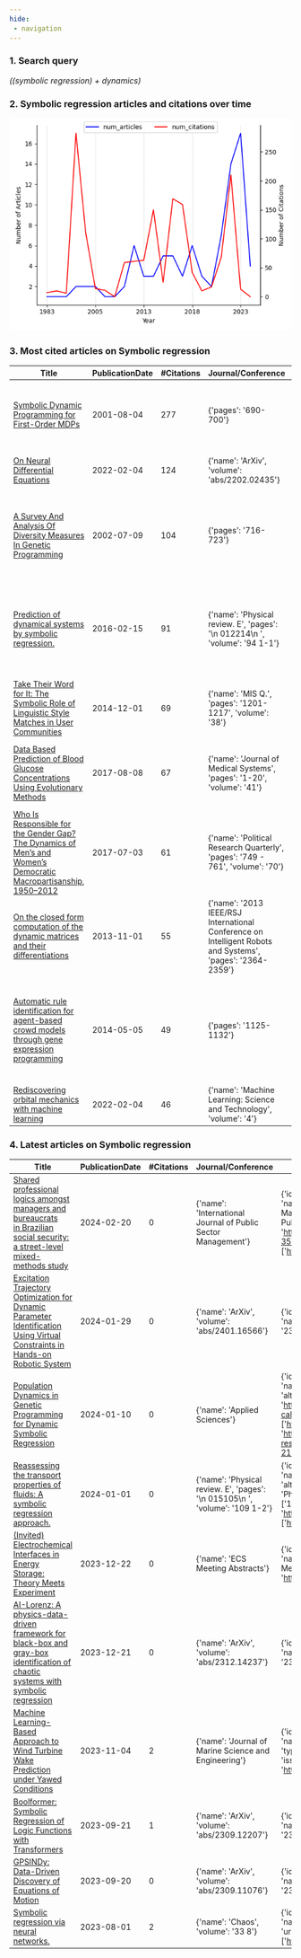 ```yaml
---
hide:
 - navigation
---
```








### 1. Search query


*((symbolic regression) + dynamics)*




### 2. Symbolic regression articles and citations over time


![Symbolic regression](assets/Symbolic_regression.png)




### 3. Most cited articles on Symbolic regression




| Title | PublicationDate | #Citations | Journal/Conference | publicationVenue |
| --- | --- | --- | --- | --- |
| [Symbolic Dynamic Programming for First-Order MDPs](https://www.semanticscholar.org/paper/9d59f87b881017e6ef0198636a77ad04b7ebea7a) | 2001-08-04 | 277 | {'pages': '690-700'} | {'id': '67f7f831-711a-43c8-8785-1e09005359b5', 'name': 'International Joint Conference on Artificial Intelligence', 'type': 'conference', 'alternate\_names': ['Int Jt Conf Artif Intell', 'IJCAI'], 'url': 'http://www.ijcai.org/'} |
| [On Neural Differential Equations](https://www.semanticscholar.org/paper/1f7ba0832203ab808fc8d6706836c591754b79da) | 2022-02-04 | 124 | {'name': 'ArXiv', 'volume': 'abs/2202.02435'} | {'id': '1901e811-ee72-4b20-8f7e-de08cd395a10', 'name': 'arXiv.org', 'alternate\_names': ['ArXiv'], 'issn': '2331-8422', 'url': 'https://arxiv.org'} |
| [A Survey And Analysis Of Diversity Measures In Genetic Programming](https://www.semanticscholar.org/paper/a164d4e754c8ef81b9e56a3aefcfbe92a06af9b2) | 2002-07-09 | 104 | {'pages': '716-723'} | {'id': 'd732841e-83f9-49ec-95ca-389e5568634b', 'name': 'Annual Conference on Genetic and Evolutionary Computation', 'type': 'conference', 'alternate\_names': ['GECCO', 'Annu Conf Genet Evol Comput', 'Genet Evol Comput Conf', 'Genetic and Evolutionary Computation Conference'], 'url': 'http://www.sigevo.org/'} |
| [Prediction of dynamical systems by symbolic regression.](https://www.semanticscholar.org/paper/99c7d71317f3532cdcf83f072d644c236610221d) | 2016-02-15 | 91 | {'name': 'Physical review. E', 'pages': '\n 012214\n ', 'volume': '94 1-1'} | {'id': '19842b7b-a4d1-4f9a-9714-87d878cf6e73', 'name': 'Physical Review E', 'type': 'journal', 'alternate\_names': ['Phys rev E', 'Physical review. E', 'Phys Rev E'], 'issn': '1539-3755', 'alternate\_issns': ['1550-2376', '2470-0045'], 'url': 'https://journals.aps.org/pre/', 'alternate\_urls': ['http://pre.aps.org/', 'http://journals.aps.org/pre/']} |
| [Take Their Word for It: The Symbolic Role of Linguistic Style Matches in User Communities](https://www.semanticscholar.org/paper/7f701c60d0b73af3ad2b70c6303e0cac18fc47a4) | 2014-12-01 | 69 | {'name': 'MIS Q.', 'pages': '1201-1217', 'volume': '38'} | None |
| [Data Based Prediction of Blood Glucose Concentrations Using Evolutionary Methods](https://www.semanticscholar.org/paper/8c44933472c5f6e871197be88ba9477ac577ebc6) | 2017-08-08 | 67 | {'name': 'Journal of Medical Systems', 'pages': '1-20', 'volume': '41'} | {'id': '79c59592-820f-4ed1-87df-db795b4326be', 'name': 'Journal of medical systems', 'type': 'journal', 'alternate\_names': ['J Med Syst', 'Journal of Medical Systems', 'J med syst'], 'issn': '0148-5598', 'url': 'https://link.springer.com/journal/10916'} |
| [Who Is Responsible for the Gender Gap? The Dynamics of Men’s and Women’s Democratic Macropartisanship, 1950–2012](https://www.semanticscholar.org/paper/ea19352c48d8e1f514ed04c87262c6e2f2069616) | 2017-07-03 | 61 | {'name': 'Political Research Quarterly', 'pages': '749 - 761', 'volume': '70'} | None |
| [On the closed form computation of the dynamic matrices and their differentiations](https://www.semanticscholar.org/paper/ef2824bb7e720bc6448d7e8e4496a49f9a5d2717) | 2013-11-01 | 55 | {'name': '2013 IEEE/RSJ International Conference on Intelligent Robots and Systems', 'pages': '2364-2359'} | None |
| [Automatic rule identification for agent-based crowd models through gene expression programming](https://www.semanticscholar.org/paper/6e4abe45f2981c8e0dc0cc2e2615f7b1bb1fcd68) | 2014-05-05 | 49 | {'pages': '1125-1132'} | {'id': '6c3a9833-5fac-49d3-b7e7-64910bd40b4e', 'name': 'Adaptive Agents and Multi-Agent Systems', 'type': 'conference', 'alternate\_names': ['Adapt Agent Multi-agent Syst', 'International Joint Conference on Autonomous Agents & Multiagent Systems', 'Adapt Agent Multi-agents Syst', 'AAMAS', 'Adaptive Agents and Multi-Agents Systems', 'Int Jt Conf Auton Agent Multiagent Syst'], 'url': 'http://www.ifaamas.org/'} |
| [Rediscovering orbital mechanics with machine learning](https://www.semanticscholar.org/paper/0d774d92c9c03648a213e5dc416065b0b72d894e) | 2022-02-04 | 46 | {'name': 'Machine Learning: Science and Technology', 'volume': '4'} | None |






### 4. Latest articles on Symbolic regression




| Title | PublicationDate | #Citations | Journal/Conference | publicationVenue |
| --- | --- | --- | --- | --- |
| [Shared professional logics amongst managers and bureaucrats in Brazilian social security: a street-level mixed-methods study](https://www.semanticscholar.org/paper/3c2bc03831c40da210da5f02806386981973ba48) | 2024-02-20 | 0 | {'name': 'International Journal of Public Sector Management'} | {'id': '39bcb8aa-e2fe-4135-bdce-6794f52e3e76', 'name': 'International Journal of Public Sector Management', 'type': 'journal', 'alternate\_names': ['Int J Public Sect Manag'], 'issn': '0951-3558', 'url': 'https://www.emerald.com/insight/publication/issn/0951-3558', 'alternate\_urls': ['http://www.emeraldinsight.com/0951-3558.htm']} |
| [Excitation Trajectory Optimization for Dynamic Parameter Identification Using Virtual Constraints in Hands-on Robotic System](https://www.semanticscholar.org/paper/f5c21a0dd557e33b683cab99268d37b04cc912bd) | 2024-01-29 | 0 | {'name': 'ArXiv', 'volume': 'abs/2401.16566'} | {'id': '1901e811-ee72-4b20-8f7e-de08cd395a10', 'name': 'arXiv.org', 'alternate\_names': ['ArXiv'], 'issn': '2331-8422', 'url': 'https://arxiv.org'} |
| [Population Dynamics in Genetic Programming for Dynamic Symbolic Regression](https://www.semanticscholar.org/paper/0fa5509ee2975b72c8a47ba5f0a60b84774cfd80) | 2024-01-10 | 0 | {'name': 'Applied Sciences'} | {'id': '136edf8d-0f88-4c2c-830f-461c6a9b842e', 'name': 'Applied Sciences', 'type': 'journal', 'alternate\_names': ['Appl Sci'], 'issn': '2076-3417', 'url': 'http://www.e-helvetica.nb.admin.ch/directAccess?callnumber=bel-217814', 'alternate\_urls': ['http://www.mathem.pub.ro/apps/', 'https://www.mdpi.com/journal/applsci', 'http://nbn-resolving.de/urn/resolver.pl?urn=urn:nbn:ch:bel-217814']} |
| [Reassessing the transport properties of fluids: A symbolic regression approach.](https://www.semanticscholar.org/paper/7864dd40fc44eb8517ef0e87b7f9e965772ece9d) | 2024-01-01 | 0 | {'name': 'Physical review. E', 'pages': '\n 015105\n ', 'volume': '109 1-2'} | {'id': '19842b7b-a4d1-4f9a-9714-87d878cf6e73', 'name': 'Physical Review E', 'type': 'journal', 'alternate\_names': ['Phys rev E', 'Physical review. E', 'Phys Rev E'], 'issn': '1539-3755', 'alternate\_issns': ['1550-2376', '2470-0045'], 'url': 'https://journals.aps.org/pre/', 'alternate\_urls': ['http://pre.aps.org/', 'http://journals.aps.org/pre/']} |
| [(Invited) Electrochemical Interfaces in Energy Storage: Theory Meets Experiment](https://www.semanticscholar.org/paper/d97335e9ed5301ea056f8957faa5f5b7ef105fac) | 2023-12-22 | 0 | {'name': 'ECS Meeting Abstracts'} | {'id': '4718308a-312e-40e7-a6f2-5110d1359b6a', 'name': 'ECS Meeting Abstracts', 'alternate\_names': ['EC Meet Abstr'], 'issn': '1091-8213', 'url': 'http://ma.ecsdl.org/'} |
| [AI-Lorenz: A physics-data-driven framework for black-box and gray-box identification of chaotic systems with symbolic regression](https://www.semanticscholar.org/paper/f5cccd316e70bd2366e67260e1f691761bd512d3) | 2023-12-21 | 0 | {'name': 'ArXiv', 'volume': 'abs/2312.14237'} | {'id': '1901e811-ee72-4b20-8f7e-de08cd395a10', 'name': 'arXiv.org', 'alternate\_names': ['ArXiv'], 'issn': '2331-8422', 'url': 'https://arxiv.org'} |
| [Machine Learning-Based Approach to Wind Turbine Wake Prediction under Yawed Conditions](https://www.semanticscholar.org/paper/ef9533aa3205d0fc999fa12e703d43899f09191b) | 2023-11-04 | 2 | {'name': 'Journal of Marine Science and Engineering'} | {'id': 'fff3549c-df24-4aef-accb-a33ae442a828', 'name': 'Journal of Marine Science and Engineering', 'type': 'journal', 'alternate\_names': ['J Mar Sci Eng'], 'issn': '2077-1312', 'url': 'https://www.mdpi.com/journal/jmse'} |
| [Boolformer: Symbolic Regression of Logic Functions with Transformers](https://www.semanticscholar.org/paper/ca6fb9d804aa339c0ba686545ddb78d4c5e45e02) | 2023-09-21 | 1 | {'name': 'ArXiv', 'volume': 'abs/2309.12207'} | {'id': '1901e811-ee72-4b20-8f7e-de08cd395a10', 'name': 'arXiv.org', 'alternate\_names': ['ArXiv'], 'issn': '2331-8422', 'url': 'https://arxiv.org'} |
| [GPSINDy: Data-Driven Discovery of Equations of Motion](https://www.semanticscholar.org/paper/7aa4950045a9a790857d169f999a479da147a3f3) | 2023-09-20 | 0 | {'name': 'ArXiv', 'volume': 'abs/2309.11076'} | {'id': '1901e811-ee72-4b20-8f7e-de08cd395a10', 'name': 'arXiv.org', 'alternate\_names': ['ArXiv'], 'issn': '2331-8422', 'url': 'https://arxiv.org'} |
| [Symbolic regression via neural networks.](https://www.semanticscholar.org/paper/eddffa1f2cf18c7ca4edbdaf01fd805f415aa4b8) | 2023-08-01 | 2 | {'name': 'Chaos', 'volume': '33 8'} | {'id': '30c0ded7-c8b4-473c-bbc0-f237234ac1a6', 'name': 'Chaos', 'type': 'journal', 'issn': '1054-1500', 'url': 'http://chaos.aip.org/', 'alternate\_urls': ['https://aip.scitation.org/journal/cha']} |






